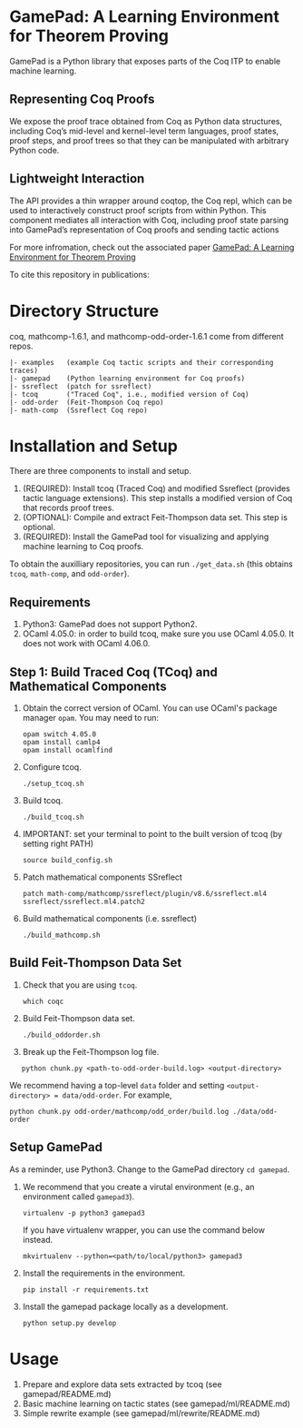# GamePad: A Learning Environment for Theorem Proving
GamePad is a Python library that exposes parts of the Coq ITP to enable machine learning. 


## Representing Coq Proofs

We expose the proof trace obtained from Coq as Python data structures, including Coq’s mid-level and kernel-level term languages, proof states, proof steps, and proof trees so that they can be manipulated with arbitrary Python code. 


## Lightweight Interaction 

The API provides a thin wrapper around coqtop, the Coq repl, which can be used to interactively construct proof scripts from within Python. This component mediates all interaction with Coq, including proof state parsing into GamePad’s representation of Coq proofs and sending tactic actions

For more infromation, check out the associated paper [GamePad: A Learning Environment for Theorem Proving](www.google.com)

To cite this repository in publications:


# Directory Structure

coq, mathcomp-1.6.1, and mathcomp-odd-order-1.6.1 come from different repos.

```
|- examples   (example Coq tactic scripts and their corresponding traces) 
|- gamepad    (Python learning environment for Coq proofs)
|- ssreflect  (patch for ssreflect)
|- tcoq       ("Traced Coq", i.e., modified version of Coq)
|- odd-order  (Feit-Thompson Coq repo)
|- math-comp  (Ssreflect Coq repo)
```


# Installation and Setup
 
There are three components to install and setup.
1. (REQUIRED): Install tcoq (Traced Coq) and modified Ssreflect (provides tactic language extensions). This step installs a modified version of Coq that records proof trees.
2. (OPTIONAL): Compile and extract Feit-Thompson data set. This step is optional.
3. (REQUIRED): Install the GamePad tool for visualizing and applying machine learning to Coq proofs.

To obtain the auxilliary repositories, you can run `./get_data.sh` (this obtains `tcoq`, `math-comp`, and `odd-order`).


## Requirements

1. Python3: GamePad does not support Python2.
2. OCaml 4.05.0: in order to build tcoq, make sure you use OCaml 4.05.0. It does not work with OCaml 4.06.0.


## Step 1: Build Traced Coq (TCoq) and Mathematical Components

1. Obtain the correct version of OCaml. You can use OCaml's package manager `opam`. You may need to run:
   ```
   opam switch 4.05.0
   opam install camlp4
   opam install ocamlfind
   ```
2. Configure tcoq.
   ```
   ./setup_tcoq.sh
   ```
3. Build tcoq.
   ```
   ./build_tcoq.sh
   ```
4. IMPORTANT: set your terminal to point to the built version of tcoq (by setting right PATH)
   ```
   source build_config.sh
   ```
5. Patch mathematical components SSreflect
   ```
   patch math-comp/mathcomp/ssreflect/plugin/v8.6/ssreflect.ml4 ssreflect/ssreflect.ml4.patch2
   ```
6. Build mathematical components (i.e. ssreflect)
   ```
   ./build_mathcomp.sh
   ```


## Build Feit-Thompson Data Set

1. Check that you are using `tcoq`.
   ```
   which coqc
   ```
2. Build Feit-Thompson data set.
   ```
   ./build_oddorder.sh
   ```
3. Break up the Feit-Thompson log file.
```
   python chunk.py <path-to-odd-order-build.log> <output-directory>
   ```
   We recommend having a top-level `data` folder and setting `<output-directory> = data/odd-order`. For example,
   ```
   python chunk.py odd-order/mathcomp/odd_order/build.log ./data/odd-order
   ```


## Setup GamePad

As a reminder, use Python3. Change to the GamePad directory `cd gamepad`.
1. We recommend that you create a virutal environment (e.g., an environment called `gamepad3`).
    ```
    virtualenv -p python3 gamepad3
    ```
    If you have virtualenv wrapper, you can use the command below instead.
    ```
    mkvirtualenv --python=<path/to/local/python3> gamepad3
    ```
2. Install the requirements in the environment.
    ```
    pip install -r requirements.txt
    ```
3. Install the gamepad package locally as a development.
    ```
    python setup.py develop
    ```


# Usage

1. Prepare and explore data sets extracted by tcoq (see gamepad/README.md)
2. Basic machine learning on tactic states (see gamepad/ml/README.md)
3. Simple rewrite example (see gamepad/ml/rewrite/README.md)
